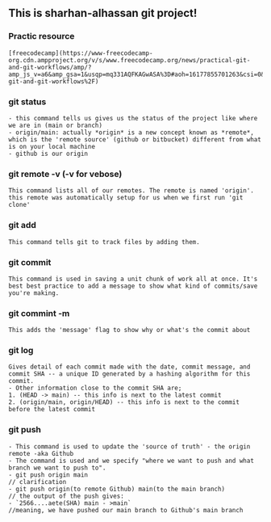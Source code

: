 ## This is sharhan-alhassan git project!

### Practic resource
    [freecodecamp](https://www-freecodecamp-org.cdn.ampproject.org/v/s/www.freecodecamp.org/news/practical-git-and-git-workflows/amp/?amp_js_v=a6&amp_gsa=1&usqp=mq331AQFKAGwASA%3D#aoh=16177855701263&csi=0&referrer=https%3A%2F%2Fwww.google.com&amp_tf=From%20%251%24s&ampshare=https%3A%2F%2Fwww.freecodecamp.org%2Fnews%2Fpractical-git-and-git-workflows%2F)

### git status
    - this command tells us gives us the status of the project like where we are in (main or branch)
    - origin/main: actually *origin* is a new concept known as *remote*, which is the 'remote source' (github or bitbucket) different from what is on your local machine
    - github is our origin

### git remote -v (-v for vebose)
    This command lists all of our remotes. The remote is named 'origin'. this remote was automatically setup for us when we first run 'git clone'

### git add
    This command tells git to track files by adding them.

### git commit
    This command is used in saving a unit chunk of work all at once. It's best best practice to add a message to show what kind of commits/save you're making.

### git commint -m
    This adds the 'message' flag to show why or what's the commit about

### git log
    Gives detail of each commit made with the date, commit message, and commit SHA -- a unique ID generated by a hashing algorithm for this commit. 
    - Other information close to the commit SHA are;
    1. (HEAD -> main) -- this info is next to the latest commit
    2. (origin/main, origin/HEAD) -- this info is next to the commit before the latest commit

### git push
    - This command is used to update the 'source of truth' - the origin remote -aka Github
    - The command is used and we specify "where we want to push and what branch we want to push to".
    - git push origin main
    // clarification
    - git push origin(to remote Github) main(to the main branch)
    // the output of the push gives:
    - `2566....aete(SHA) main - >main`
    //meaning, we have pushed our main branch to Github's main branch